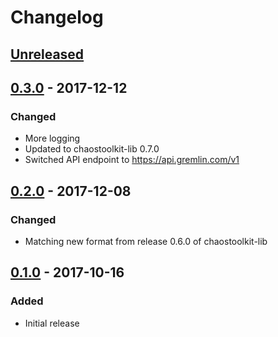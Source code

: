 # Changelog

## [Unreleased][]

[Unreleased]: https://github.com/chaostoolkit/chaostoolkit-gremlin/compare/0.3.0...HEAD

## [0.3.0][] - 2017-12-12

[0.3.0]: https://github.com/chaostoolkit/chaostoolkit-gremlin/compare/0.2.0...0.3.0

### Changed

- More logging
- Updated to chaostoolkit-lib 0.7.0
- Switched API endpoint to https://api.gremlin.com/v1


## [0.2.0][] - 2017-12-08

[0.2.0]: https://github.com/chaostoolkit/chaostoolkit-gremlin/compare/0.1.0...0.2.0

### Changed

-   Matching new format from release 0.6.0 of chaostoolkit-lib

## [0.1.0][] - 2017-10-16

[0.1.0]: https://github.com/chaostoolkit/chaostoolkit-gremlin/tree/0.1.0

### Added

-   Initial release